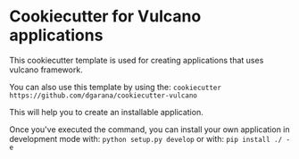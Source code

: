 Cookiecutter for Vulcano applications
=====================================
This cookiecutter template is used for creating applications that uses
vulcano framework.

You can also use this template by using the:
`cookiecutter https://github.com/dgarana/cookiecutter-vulcano`

This will help you to create an installable application.

Once you've executed the command, you can install your own application in development mode with:
`python setup.py develop`
or with:
`pip install ./ -e`

